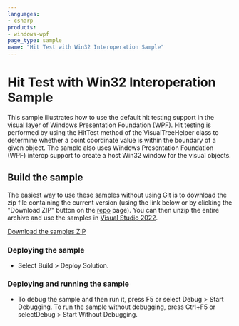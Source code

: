 ```yaml
---
languages:
- csharp
products:
- windows-wpf
page_type: sample
name: "Hit Test with Win32 Interoperation Sample"
---
```

# Hit Test with Win32 Interoperation Sample
This sample illustrates how to use the default hit testing support in the visual layer of Windows Presentation Foundation (WPF). Hit testing is performed by using the HitTest method of the VisualTreeHelper class to determine whether a point coordinate value is within the boundary of a given object. The sample also uses Windows Presentation Foundation (WPF) interop support to create a host Win32 window for the visual objects.

## Build the sample
The easiest way to use these samples without using Git is to download the zip file containing the current version (using the link below or by clicking the "Download ZIP" button on the [repo](https://github.com/microsoft/WPF-Samples?tab=readme-ov-file) page). You can then unzip the entire archive and use the samples in [Visual Studio 2022](https://www.visualstudio.com/wpf-vs).

[Download the samples ZIP](../../archive/main.zip)

### Deploying the sample
- Select Build > Deploy Solution. 

### Deploying and running the sample
- To debug the sample and then run it, press F5 or select Debug >  Start Debugging. To run the sample without debugging, press Ctrl+F5 or selectDebug > Start Without Debugging. 


